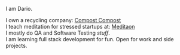 <!--
**dariospace/dariospace** is a ✨ _special_ ✨ repository because its `README.md` (this file) appears on your GitHub profile.
-->

I am Dario.

I own a recycling company: [Compost Compost](https://grupoginebra.com)
<br>
I teach meditation for stressed startups at: [Meditaon](https://github.com/meditaon)
<br>
I mostly do QA and Software Testing *stuff*.
<br>
I am learning full stack development for fun. Open for work and side projects.
